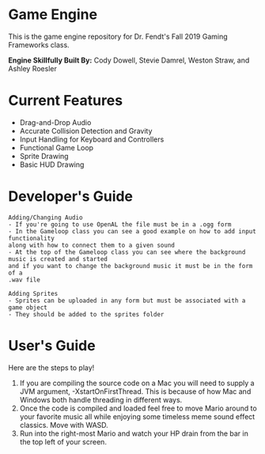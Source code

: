 # Game Engine
This is the game engine repository for Dr. Fendt's Fall 2019 Gaming Frameworks class.

**Engine Skillfully Built By:** Cody Dowell, Stevie Damrel, Weston Straw, and Ashley Roesler

# Current Features
- Drag-and-Drop Audio
- Accurate Collision Detection and Gravity
- Input Handling for Keyboard and Controllers 
- Functional Game Loop
- Sprite Drawing
- Basic HUD Drawing

# Developer's Guide
    Adding/Changing Audio
    - If you're going to use OpenAL the file must be in a .ogg form
    - In the Gameloop class you can see a good example on how to add input functionality 
    along with how to connect them to a given sound
    - At the top of the Gameloop class you can see where the background music is created and started
    and if you want to change the background music it must be in the form of a
    .wav file

    Adding Sprites
    - Sprites can be uploaded in any form but must be associated with a game object
    - They should be added to the sprites folder
    
    
# User's Guide
Here are the steps to play!
1) If you are compiling the source code on a Mac you will need to supply a 
JVM argument, -XstartOnFirstThread. This is because of how Mac and Windows
both handle threading in different ways.
2) Once the code is compiled and loaded feel free to move Mario around
to your favorite music all while enjoying some timeless
meme sound effect classics. Move with WASD.
3) Run into the right-most Mario and watch your HP drain from the bar in the top left of your screen.